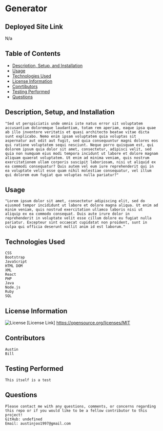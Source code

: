 # Generator

## Deployed Site Link

N/a


## Table of Contents

- [Description, Setup, and Installation](#description-setup-and-installation)
- [Usage](#usage)
- [Technologies Used](#technologies-used)
- [License Information](#license-information)
- [Conrtibutors](#contributors)
- [Testing Performed](#testing-performed)
- [Questions](#questions)

## Description, Setup, and Installation
```
"Sed ut perspiciatis unde omnis iste natus error sit voluptatem accusantium doloremque laudantium, totam rem aperiam, eaque ipsa quae ab illo inventore veritatis et quasi architecto beatae vitae dicta sunt explicabo. Nemo enim ipsam voluptatem quia voluptas sit aspernatur aut odit aut fugit, sed quia consequuntur magni dolores eos qui ratione voluptatem sequi nesciunt. Neque porro quisquam est, qui dolorem ipsum quia dolor sit amet, consectetur, adipisci velit, sed quia non numquam eius modi tempora incidunt ut labore et dolore magnam aliquam quaerat voluptatem. Ut enim ad minima veniam, quis nostrum exercitationem ullam corporis suscipit laboriosam, nisi ut aliquid ex ea commodi consequatur? Quis autem vel eum iure reprehenderit qui in ea voluptate velit esse quam nihil molestiae consequatur, vel illum qui dolorem eum fugiat quo voluptas nulla pariatur?"
```

## Usage
```
"Lorem ipsum dolor sit amet, consectetur adipiscing elit, sed do eiusmod tempor incididunt ut labore et dolore magna aliqua. Ut enim ad minim veniam, quis nostrud exercitation ullamco laboris nisi ut aliquip ex ea commodo consequat. Duis aute irure dolor in reprehenderit in voluptate velit esse cillum dolore eu fugiat nulla pariatur. Excepteur sint occaecat cupidatat non proident, sunt in culpa qui officia deserunt mollit anim id est laborum."
```

## Technologies Used
```
CSS
Bootstrap
JavaScript
HTML DOM
XML
React
PHP
Java
Node.js
Ruby
SQL
```

## License Information

![License](https://img.shields.io/badge/License-MIT-yellow.svg)
[License Link] https://opensource.org/licenses/MIT


## Contributors
```
Austin
Bill
```

## Testing Performed
```
This itself is a test
```

## Questions
```
Please contact me with any questions, comments, or concerns regarding this repo or if you would like to be a fellow contributor to this project!
GitHub: undefined 
Email: austinjoo1997@gmail.com
``` 
